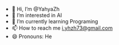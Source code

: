 - 👋 Hi, I’m @YahyaZh
- 👀 I’m interested in AI
- 🌱 I’m currently learning Programing
- 📫 How to reach me i.yhzh73@gmail.com
- 😄 Pronouns: He

<!---
YahyaZh/YahyaZh is a ✨ special ✨ repository because its `README.md` (this file) appears on your GitHub profile.
You can click the Preview link to take a look at your changes.
--->
